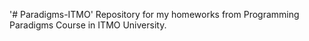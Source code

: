 '# Paradigms-ITMO'
Repository for my homeworks from Programming Paradigms Course in ITMO University.
